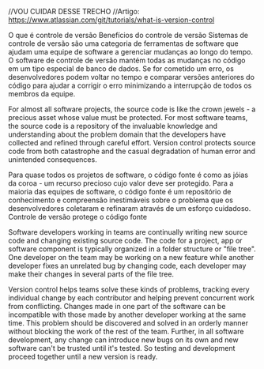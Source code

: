 //VOU CUIDAR DESSE TRECHO
//Artigo: https://www.atlassian.com/git/tutorials/what-is-version-control

O que é controle de versão
Benefícios do controle de versão
Sistemas de controle de versão são uma categoria de ferramentas de software que ajudam uma equipe de software a gerenciar mudanças ao longo do tempo.
O software de controle de versão mantém todas as mudanças no código em um tipo especial de banco de dados. Se for cometido um erro, os desenvolvedores podem voltar no tempo e comparar versões anteriores do código para ajudar a corrigir o erro minimizando a interrupção de todos os membros da equipe.

For almost all software projects, the source code is like the crown jewels - a precious asset whose value must be protected. For most software teams, the source code is a repository of the invaluable knowledge and understanding about the problem domain that the developers have collected and refined through careful effort. Version control protects source code from both catastrophe and the casual degradation of human error and unintended consequences.

Para quase todos os projetos de software, o código fonte é como as jóias da coroa - um recurso precioso cujo valor deve ser protegido. Para a maioria das equipes de software, o código fonte é um repositório de conhecimento e compreensão inestimáveis sobre o problema que os desenvolvedores coletaram e refinaram através de um esforço cuidadoso. Controle de versão protege o código fonte 

Software developers working in teams are continually writing new source code and changing existing source code. The code for a project, app or software component is typically organized in a folder structure or "file tree". One developer on the team may be working on a new feature while another developer fixes an unrelated bug by changing code, each developer may make their changes in several parts of the file tree.

Version control helps teams solve these kinds of problems, tracking every individual change by each contributor and helping prevent concurrent work from conflicting. Changes made in one part of the software can be incompatible with those made by another developer working at the same time. This problem should be discovered and solved in an orderly manner without blocking the work of the rest of the team. Further, in all software development, any change can introduce new bugs on its own and new software can't be trusted until it's tested. So testing and development proceed together until a new version is ready.
